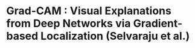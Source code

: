 # Grad-CAM : Visual Explanations from Deep Networks via Gradient-based Localization (Selvaraju et al.)
